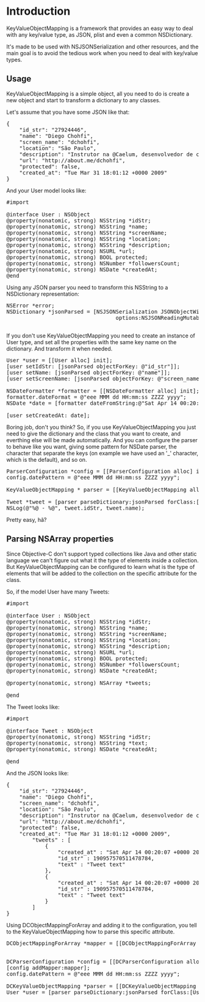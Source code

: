 Introduction
=========================

KeyValueObjectMapping is a framework that provides an easy way to deal with any key/value type, as JSON, plist and even a common NSDictionary.

It's made to be used with NSJSONSerialization and other resources, and the main goal is to avoid the tedious work when you need to deal with key/value types.

Usage
-------------------------

KeyValueObjectMapping is a simple object, all you need to do is create a new object and start to transform a dictionary to any classes.

Let's assume that you have some JSON like that:
<pre>
{
	"id_str": "27924446",
	"name": "Diego Chohfi",
	"screen_name": "dchohfi",
	"location": "São Paulo",
	"description": "Instrutor na @Caelum, desenvolvedor de coração, apaixonado por música e cerveja, sempre cerveja.",
	"url": "http://about.me/dchohfi",
	"protected": false,
	"created_at": "Tue Mar 31 18:01:12 +0000 2009"
}
</pre>

And your User model looks like:
<pre>
#import <Foundation/Foundation.h>

@interface User : NSObject
@property(nonatomic, strong) NSString *idStr;
@property(nonatomic, strong) NSString *name;
@property(nonatomic, strong) NSString *screenName;
@property(nonatomic, strong) NSString *location;
@property(nonatomic, strong) NSString *description;
@property(nonatomic, strong) NSURL *url;
@property(nonatomic, strong) BOOL protected;
@property(nonatomic, strong) NSNumber *followersCount;
@property(nonatomic, strong) NSDate *createdAt;
@end
</pre>

Using any JSON parser you need to transform this NSString to a NSDictionary representation:
<pre>
NSError *error;
NSDictionary *jsonParsed = [NSJSONSerialization JSONObjectWithData:jsonData
	                              options:NSJSONReadingMutableContainers 
																error:&error];
</pre>

If you don't use KeyValueObjectMapping you need to create an instance of User type, and set all the properties with the same key name on the dictionary. And transform it when needed.

<pre>
User *user = [[User alloc] init];
[user setIdStr: [jsonParsed objectForKey: @"id_str"]];
[user setName: [jsonParsed objectForKey: @"name"]];
[user setScreenName: [jsonParsed objectForKey: @"screen_name"]];

NSDateFormatter *formatter = [[NSDateFormatter alloc] init];
formatter.dateFormat = @"eee MMM dd HH:mm:ss ZZZZ yyyy";
NSDate *date = [formatter dateFromString:@"Sat Apr 14 00:20:07 +0000 2012"];

[user setCreatedAt: date];
</pre>

Boring job, don't you think? So, if you use KeyValueObjectMapping you just need to give the dictionary and the class that you want to create, and everthing else will be made automatically. And you can configure the parser to behave like you want, giving some pattern for NSDate parser, the character that separate the keys (on example we have used an '_' character, which is the default), and so on.

<pre>
ParserConfiguration *config = [[ParserConfiguration alloc] init];
config.datePattern = @"eee MMM dd HH:mm:ss ZZZZ yyyy";

KeyValueObjectMapping * parser = [[KeyValueObjectMapping alloc] initWithConfiguration:config];

Tweet *tweet = [parser parseDictionary:jsonParsed forClass:[Tweet class]];
NSLog(@"%@ - %@", tweet.idStr, tweet.name);
</pre>

Pretty easy, hã?

Parsing NSArray properties
-------------------------

Since Objective-C don't support typed collections like Java and other static language we can't figure out what it the type of elements inside a collection. 
But KeyValueObjectMapping can be configured to learn what is the type of elements that will be added to the collection on the specific attribute for the class.

So, if the model User have many Tweets:
<pre>
#import <Foundation/Foundation.h>

@interface User : NSObject
@property(nonatomic, strong) NSString *idStr;
@property(nonatomic, strong) NSString *name;
@property(nonatomic, strong) NSString *screenName;
@property(nonatomic, strong) NSString *location;
@property(nonatomic, strong) NSString *description;
@property(nonatomic, strong) NSURL *url;
@property(nonatomic, strong) BOOL protected;
@property(nonatomic, strong) NSNumber *followersCount;
@property(nonatomic, strong) NSDate *createdAt;

@property(nonatomic, strong) NSArray *tweets;

@end
</pre>

The Tweet looks like:
<pre>
#import <Foundation/Foundation.h>

@interface Tweet : NSObject
@property(nonatomic, strong) NSString *idStr;
@property(nonatomic, strong) NSString *text;
@property(nonatomic, strong) NSDate *createdAt;

@end
</pre>

And the JSON looks like:
<pre>
{
    "id_str": "27924446",
    "name": "Diego Chohfi",
    "screen_name": "dchohfi",
    "location": "São Paulo",
    "description": "Instrutor na @Caelum, desenvolvedor de coração, apaixonado por música e cerveja, sempre cerveja.",
    "url": "http://about.me/dchohfi",
    "protected": false,
    "created_at": "Tue Mar 31 18:01:12 +0000 2009",
		"tweets" : [
			{
				"created_at" : "Sat Apr 14 00:20:07 +0000 2012",
				"id_str" : 190957570511478784,
				"text" : "Tweet text"
			},
			{
				"created_at" : "Sat Apr 14 00:20:07 +0000 2012",
				"id_str" : 190957570511478784,
				"text" : "Tweet text"
			}
		]
}
</pre>

Using DCObjectMappingForArray and adding it to the configuration, you tell to the KeyValueObjectMapping how to parse this specific attribute.

<pre>
DCObjectMappingForArray *mapper = [[DCObjectMappingForArray alloc] initWithClassForElements:[Tweet class] 
 																																	   forKeyAndAttributeName:@"tweets" 
						  																										    						  inClass:[User class]];
DCParserConfiguration *config = [[DCParserConfiguration alloc] init];
[config addMapper:mapper];
config.datePattern = @"eee MMM dd HH:mm:ss ZZZZ yyyy";

DCKeyValueObjectMapping *parser = [[DCKeyValueObjectMapping alloc] initWithConfiguration:configuration];
User *user = [parser parseDictionary:jsonParsed forClass:[User class]];
</pre>